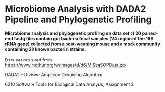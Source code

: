 # Microbiome Analysis with DADA2 Pipeline and Phylogenetic Profiling

#### Microbiome analysis and phylogenetic profiling on data set of 20 paired-end fastq files contain gut bacteria fecal samples (V4 region of the 16S rRNA gene) collected from a post-weaning mouse and a mock community containing 20 known bacterial strains. 

Data set retrieved from https://www.mothur.org/w/images/d/d6/MiSeqSOPData.zip

DADA2 - Divisive Amplicon Denoising Algorithm

6210 Software Tools for Biological Data Analysis, Assignment 5 
